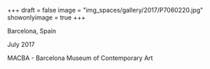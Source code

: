 +++
draft = false
image = "img_spaces/gallery/2017/P7060220.jpg"
showonlyimage = true
+++

Barcelona, Spain

July 2017
<!--more-->
MACBA - Barcelona Museum of Contemporary Art
